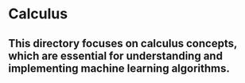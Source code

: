 # Calculus

## This directory focuses on calculus concepts, which are essential for understanding and implementing machine learning algorithms.
